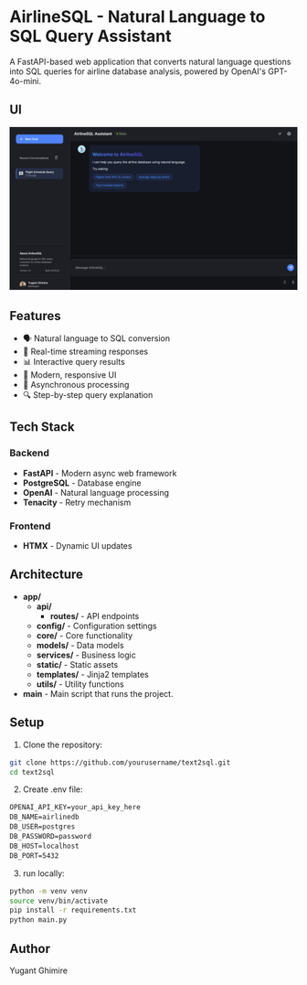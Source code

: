 # AirlineSQL - Natural Language to SQL Query Assistant

A FastAPI-based web application that converts natural language questions into SQL queries for airline database analysis, powered by OpenAI's GPT-4o-mini.

## UI
![alt text](images/image.png)


## Features

- 🗣️ Natural language to SQL conversion
- 🚀 Real-time streaming responses
- 📊 Interactive query results
- 🎨 Modern, responsive UI
- 🔄 Asynchronous processing
- 🔍 Step-by-step query explanation

## Tech Stack

### Backend
- **FastAPI** - Modern async web framework
- **PostgreSQL** - Database engine
- **OpenAI** - Natural language processing
- **Tenacity** - Retry mechanism

### Frontend
- **HTMX** - Dynamic UI updates


## Architecture
- **app/**
  - **api/**
    - **routes/** - API endpoints
  - **config/** - Configuration settings
  - **core/** - Core functionality
  - **models/** - Data models
  - **services/** - Business logic
  - **static/** - Static assets
  - **templates/** - Jinja2 templates
  - **utils/** - Utility functions
- **main** - Main script that runs the project.


## Setup

1. Clone the repository:
```bash
git clone https://github.com/yourusername/text2sql.git
cd text2sql
```
2. Create .env file:
```txt
OPENAI_API_KEY=your_api_key_here
DB_NAME=airlinedb
DB_USER=postgres
DB_PASSWORD=password
DB_HOST=localhost
DB_PORT=5432
```

3. run locally:
```bash
python -m venv venv
source venv/bin/activate
pip install -r requirements.txt
python main.py
```


## Author
Yugant Ghimire
